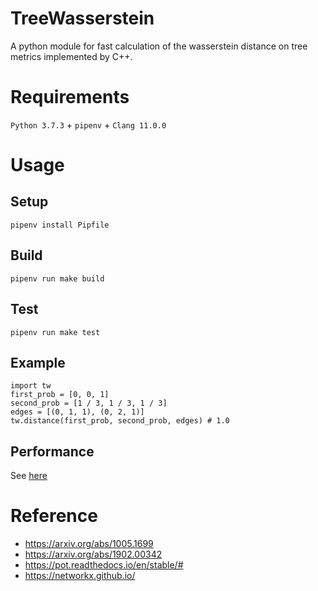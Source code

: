 # TreeWasserstein
A python module for fast calculation of the wasserstein distance on tree metrics implemented by C++.

# Requirements
`Python 3.7.3` + `pipenv` + `Clang 11.0.0`

# Usage

## Setup
```
pipenv install Pipfile
```

## Build
```
pipenv run make build
```

## Test
``` 
pipenv run make test
```

## Example
``` 
import tw
first_prob = [0, 0, 1]
second_prob = [1 / 3, 1 / 3, 1 / 3]
edges = [(0, 1, 1), (0, 2, 1)]
tw.distance(first_prob, second_prob, edges) # 1.0
 ```

## Performance
See [here](examples/example.ipynb)


# Reference
- https://arxiv.org/abs/1005.1699
- https://arxiv.org/abs/1902.00342
- https://pot.readthedocs.io/en/stable/#
- https://networkx.github.io/
